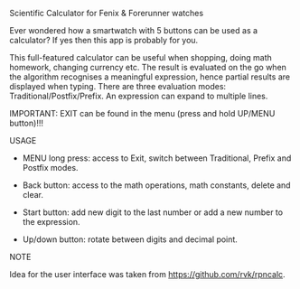 Scientific Calculator for Fenix & Forerunner watches

Ever wondered how a smartwatch with 5 buttons can be used as a calculator? If yes then this app is probably for you.

This full-featured calculator can be useful when shopping, doing math homework, changing currency etc. The result is evaluated on the go when the algorithm recognises a meaningful expression, hence partial results are displayed when typing. There are three evaluation modes: Traditional/Postfix/Prefix. An expression can expand to multiple lines.

IMPORTANT: EXIT can be found in the menu (press and hold UP/MENU button)!!!

USAGE

   - MENU long press: access to Exit, switch between Traditional, Prefix and Postfix modes.

   - Back button: access to the math operations, math constants, delete and clear.

   - Start button: add new digit to the last number or add a new number to the expression.

   - Up/down button: rotate between digits and decimal point.

NOTE

   Idea for the user interface was taken from https://github.com/rvk/rpncalc.